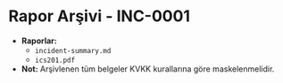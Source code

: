 # Rapor Arşivi - INC-0001

- **Raporlar:**
  - `incident-summary.md`
  - `ics201.pdf`
- **Not:** Arşivlenen tüm belgeler KVKK kurallarına göre maskelenmelidir.
